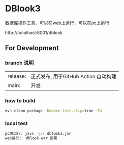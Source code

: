 # DBlook3

数据库操作工具，可以在web上运行，可以在pc上运行

http://localhost:8001/dblook

## For Development

### branch 说明

|          |                            |
|----------|----------------------------|
| release: | 正式发布, 用于GitHub Action 自动构建 | 
| main:    | 开发                         |

### how to build

```bash
mvn clean package -Dmaven.test.skip=true -T4
```

### local test

```bash
pc端运行: java -jar dblook3.jar
web运行:  dblook.war 部署 
```
